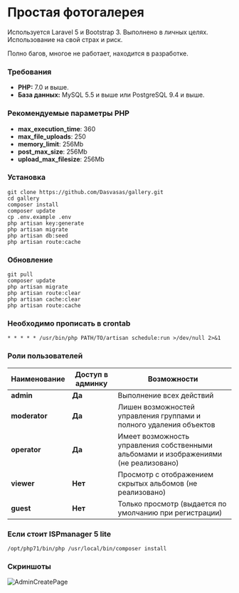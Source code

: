 # Простая фотогалерея

Используется Laravel 5 и Bootstrap 3. Выполнено в личных целях. Использование на свой страх и риск.

Полно багов, многое не работает, находится в разработке.

### Требования

 - **PHP:** 7.0 и выше.
 - **База данных:** MySQL 5.5 и выше или PostgreSQL 9.4 и выше.

### Рекомендуемые параметры PHP

 - **max_execution_time**: 360
 - **max_file_uploads**: 250
 - **memory_limit**: 256Mb
 - **post_max_size**: 256Mb
 - **upload_max_filesize**: 256Mb

### Установка

```
git clone https://github.com/Dasvasas/gallery.git
cd gallery
composer install
composer update
cp .env.example .env
php artisan key:generate
php artisan migrate
php artisan db:seed
php artisan route:cache
```

### Обновление

```
git pull
composer update
php artisan migrate
php artisan route:clear
php artisan cache:clear
php artisan route:cache
```

### Необходимо прописать в crontab

```
* * * * * /usr/bin/php PATH/TO/artisan schedule:run >/dev/null 2>&1
```

### Роли пользователей

| Наименование | Доступ в админку | Возможности |
|----------|-----|----------------------|
|**admin**| **Да**| Выполнение всех действий |
|**moderator**| **Да**| Лишен возможностей управления группами и полного удаления объектов |
|**operator**| **Да**| Имеет возможность управления собственными альбомами и изображениями (не реализовано) |
|**viewer**| **Нет**| Просмотр с отображением скрытых альбомов (не реализовано) |
|**guest**| **Нет**| Только просмотр (выдается по умолчанию при регистрации) |

### Если стоит ISPmanager 5 lite

```
/opt/php71/bin/php /usr/local/bin/composer install
```

### Скриншоты

![AdminCreatePage](https://twh.club/wp-content/uploads/2017/05/gl_screen_createall.png)

